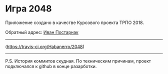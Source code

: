 Игра 2048
==================

Приложение создано в качестве Курсового проекта ТРПО 2018.

Обратный адрес: [Иван Постарнак](fitohal@yandex.ru)
***
(https://travis-ci.org/Habanerro/2048)
***
P.S. История коммитов скудная. По техническим причинам, проект подключался к github в конце разарботки.

